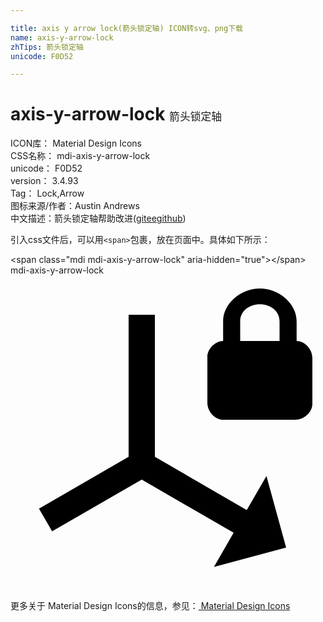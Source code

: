 ```yaml
---

title: axis y arrow lock(箭头锁定轴) ICON转svg、png下载
name: axis-y-arrow-lock
zhTips: 箭头锁定轴
unicode: F0D52

---
```


# axis-y-arrow-lock  <small style="font-size: 60%;font-weight: 100">箭头锁定轴</small>


<div class="detail-page">
<p>
<span>
ICON库：
<span class="badge-secondary badge">Material Design Icons</span> 
</span>
<br/>
<span>
CSS名称：
<span class="badge-secondary badge">mdi-axis-y-arrow-lock</span> 
</span>
<br/>
<span>
unicode：
<span class="badge-secondary badge">F0D52</span> 
</span>
<br/>
<span>
version：
<span class="badge-secondary badge">3.4.93</span> 
</span>
<br/>
<span>Tag：
<span class="badge-light badge">Lock,Arrow</span>
</span>
<br/>
<span>图标来源/作者：<span class="badge-light badge">Austin Andrews</span></span> 
<br/>
<span class="zh-detail">中文描述：<span class="badge-primary badge">箭头锁定轴</span><span class="help-link"><span>帮助改进</span>(<a href="https://gitee.com/liuwave/icon-helper/edit/master/json/material/axis-y-arrow-lock.json" target="_blank" rel="noopener noreferrer">gitee</a><a href="https://github.com/liuwave/icon-helper/edit/master/json/material/axis-y-arrow-lock.json" target="_blank" rel="noopener noreferrer">github</a></span>)</span><br/>
</p>
</div>
<div class="alert alert-dark">
  <i class="mdi mdi-axis-y-arrow-lock mdi-48px"></i>
  <i class="mdi mdi-axis-y-arrow-lock mdi-36px"></i>
  <i class="mdi mdi-axis-y-arrow-lock mdi-24px"></i>
  <i class="mdi mdi-axis-y-arrow-lock mdi-18px"></i>
</div>
<div>
  <p>引入css文件后，可以用<code>&lt;span&gt;</code>包裹，放在页面中。具体如下所示：    
  </p>
  <div class="alert alert-primary" style="font-size: 14px">
    &lt;span class="mdi mdi-axis-y-arrow-lock" aria-hidden="true"&gt;&lt;/span&gt;
    <copy-btn content='<span class="mdi mdi-axis-y-arrow-lock" aria-hidden="true"></span>'></copy-btn>
  </div>
  <div class="alert alert-secondary">
    <i class="mdi mdi-axis-y-arrow-lock"
    style="font-size: 24px"
    aria-hidden="true"></i> mdi-axis-y-arrow-lock
    <copy-btn content="mdi-axis-y-arrow-lock" btn-title="复制图标名称"></copy-btn>
  </div>
</div>
<div id="svg" class="svg-wrap">
<svg xmlns="http://www.w3.org/2000/svg" viewBox="0 0 24 24"><path d="M11,13.82L18,17.88L19.5,15.28L21,20.74L15.5,22.21L17,19.61L10,15.56L3.17,19.5L2.17,17.77L9,13.82V3H11V13.82M21.8,5C22.4,5 23,5.6 23,6.3V9.8C23,10.4 22.4,11 21.7,11H16.2C15.6,11 15,10.4 15,9.7V6.2C15,5.6 15.6,5 16.2,5V3.5C16.2,2.1 17.6,1 19,1C20.4,1 21.8,2.1 21.8,3.5V5M20.5,5V3.5C20.5,2.7 19.8,2.2 19,2.2C18.2,2.2 17.5,2.7 17.5,3.5V5H20.5Z" /></svg>
</div>
<detail full-name='mdi-axis-y-arrow-lock'></detail>
    
<div><p>更多关于 Material Design Icons的信息，参见：<a target="_blank" href="https://iconhelper.cn/material.html"> Material Design Icons</a>
</p></div>
